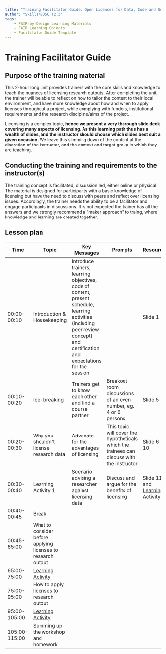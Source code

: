 ```yaml
---
title: "Training Facilitator Guide: Open Licences for Data, Code and Software"
author: "Skills4EOSC T2.3"
tags: 
    - FAIR-by-Design Learning Materials
    - FAIR Learning Objects
    - Facilitator Guide Template
---
```


# Training Facilitator Guide

## Purpose of the training material
This 2-hour long unit provides trainers with the core skills and knowledge to teach the nuances of licensing research outputs. After completing the unit, the trainer will be able to reflect on how to tailor the content to their local environment, and have more knowledge about how and when to apply licenses throughout a project, while complying with funders, institutional requirements and the research discipline/aims of the project.

Licensing is a complex topic, **hence we present a very thorough slide deck covering many aspects of licensing. As this learning path thus has a wealth of slides, and  the instructor should choose which slides best suit a given occasion.**  We leave this slimming down of the content at the discretion of the instructor, and the context and target group in which they are teaching.

## Conducting the training and requirements to the instructor(s)
The training concept is facilitated, discussion led, either online or physical. The material is designed for participants with a basic knowledge of licensing but have the need to discuss with peers and reflect over licensing issues. Accordingly, the trainer needs the ability to be a facilitator and engage participants in discussions. It is not expected the trainer has all the answers and we strongly recommend a "maker approach" to traing, where knowledge and learning are created together.

## Lesson plan

| Time | Topic             | Key Messages     | Prompts    | Resources    |
|-----------|-------------------| -----------------|------------|--------------|
| 00:00-00:10| Introduction & Housekeeping  |Introduce trainers, learning objectives, code of content, present schedule, learning activities (including peer review concept) and certification and expectations for the session |    |Slide 1 - 4    |
| 00:10-00:20  | Ice-breaking  | Trainers get to know each other and find a course partner    | Breakout room discussions of an even number, eg. 4 or 6 persons    |Slide 5    |
| 00:20-00:30  | Why you shouldn't license research data      | Advocate for the advantages of licensing    | This topic will cover the hypotheticals which the trainees can discuss with the instructor    |Slide 6 - 10    |
| 00:30-00:40  | Learning Activity 1 |  Scenario advising a researcher against licensing data| Discuss and argue for the benefits of licensing   |Slide 11 and [Learning Activity 1](https://github.com/Task-4-2/Open-Licenses-data-code-and-software/blob/main/resources/Learning%20Unit/Activities/activity_details_template.md)     |
| 00:40-00:45 | Break      | 
| 00:45-65:00 | What to consider before applying licenses to research output  | 
| 65:00-75:00  | [Learning Activity](https://github.com/Task-4-2/Open-Licenses-data-code-and-software/blob/main/resources/Learning%20Unit/Activities/activity_details_template.md)    | 
| 75:00-95:00  | How to apply licenses to research output   |
| 95:00-105:00  | [Learning Activity](https://github.com/Task-4-2/Open-Licenses-data-code-and-software/blob/main/resources/Learning%20Unit/Activities/activity_details_template.md)   |
| 105:00-115:00 | Summing up the workshop and homework  |
